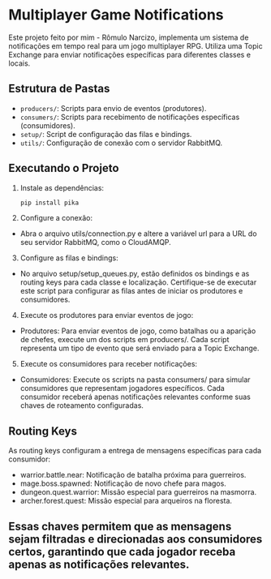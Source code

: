 # Multiplayer Game Notifications

Este projeto feito por mim - Rômulo Narcizo, implementa um sistema de notificações em tempo real para um jogo multiplayer RPG. Utiliza uma Topic Exchange para enviar notificações específicas para diferentes classes e locais.

## Estrutura de Pastas
- `producers/`: Scripts para envio de eventos (produtores).
- `consumers/`: Scripts para recebimento de notificações específicas (consumidores).
- `setup/`: Script de configuração das filas e bindings.
- `utils/`: Configuração de conexão com o servidor RabbitMQ.

## Executando o Projeto

1. Instale as dependências:
   ```bash
   pip install pika

2. Configure a conexão:

- Abra o arquivo utils/connection.py e altere a variável url para a URL do seu servidor RabbitMQ, como o CloudAMQP.

3. Configure as filas e bindings:

- No arquivo setup/setup_queues.py, estão definidos os bindings e as routing keys para cada classe e localização. Certifique-se de executar este script para configurar as filas antes de iniciar os produtores e consumidores.

4. Execute os produtores para enviar eventos de jogo:

- Produtores: Para enviar eventos de jogo, como batalhas ou a aparição de chefes, execute um dos scripts em producers/. Cada script representa um tipo de evento que será enviado para a Topic Exchange.

5. Execute os consumidores para receber notificações:

- Consumidores: Execute os scripts na pasta consumers/ para simular consumidores que representam jogadores específicos. Cada consumidor receberá apenas notificações relevantes conforme suas chaves de roteamento configuradas.

## Routing Keys

As routing keys configuram a entrega de mensagens específicas para cada consumidor:

- warrior.battle.near: Notificação de batalha próxima para guerreiros.
- mage.boss.spawned: Notificação de novo chefe para magos.
- dungeon.quest.warrior: Missão especial para guerreiros na masmorra.
- archer.forest.quest: Missão especial para arqueiros na floresta.

Essas chaves permitem que as mensagens sejam filtradas e direcionadas aos consumidores certos, garantindo que cada jogador receba apenas as notificações relevantes.
---